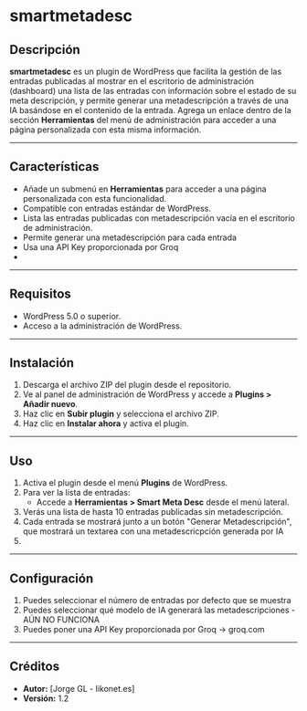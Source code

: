 # smartmetadesc

## Descripción
**smartmetadesc** es un plugin de WordPress que facilita la gestión de las entradas publicadas al mostrar en el escritorio de administración (dashboard) una lista de las entradas con información sobre el estado de su meta descripción, y permite generar una metadescripción a través de una IA basándose en el contenido de la entrada. Agrega un enlace dentro de la sección **Herramientas** del menú de administración para acceder a una página personalizada con esta misma información.

---

## Características
- Añade un submenú en **Herramientas** para acceder a una página personalizada con esta funcionalidad.
- Compatible con entradas estándar de WordPress.
- Lista las entradas publicadas con metadescripción vacía en el escritorio de administración.
- Permite generar una metadescripción para cada entrada
- Usa una API Key proporcionada por Groq
- 

---

## Requisitos
- WordPress 5.0 o superior.
- Acceso a la administración de WordPress.

---

## Instalación
1. Descarga el archivo ZIP del plugin desde el repositorio.
2. Ve al panel de administración de WordPress y accede a **Plugins > Añadir nuevo**.
3. Haz clic en **Subir plugin** y selecciona el archivo ZIP.
4. Haz clic en **Instalar ahora** y activa el plugin.

---

## Uso
1. Activa el plugin desde el menú **Plugins** de WordPress.
2. Para ver la lista de entradas:
   - Accede a **Herramientas > Smart Meta Desc** desde el menú lateral.
3. Verás una lista de hasta 10 entradas publicadas sin metadescripción.
4. Cada entrada se mostrará junto a un botón "Generar Metadescripción", que mostrará un textarea con una metadescricpción generada por IA
5. 

---

## Configuración
1. Puedes seleccionar el número de entradas por defecto que se muestra
2. Puedes seleccionar qué modelo de IA generará las metadescripciones - AÚN NO FUNCIONA
3. Puedes poner una API Key proporcionada por Groq -> groq.com

---

## Créditos
- **Autor:** [Jorge GL - likonet.es]
- **Versión:** 1.2